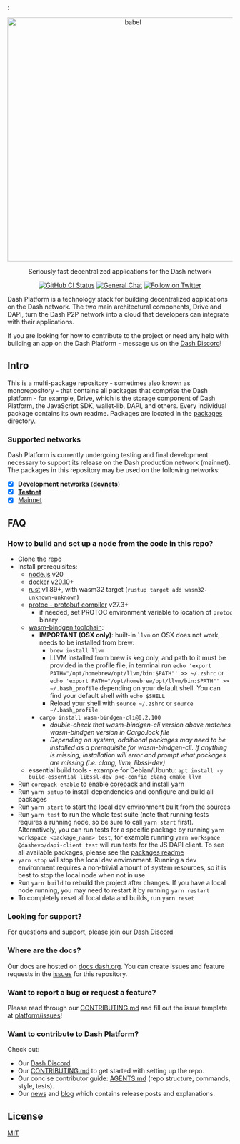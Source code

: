 : <!-- markdownlint-disable MD033 MD041 -->
<p align="center">
  <a href="https://dashplatform.readme.io/docs/introduction-what-is-dash-platform/">
    <img alt="babel" src="https://media.dash.org/wp-content/uploads/dash_digital-cash_logo_2018_rgb_for_screens.png" width="546">
  </a>
</p>

<p align="center">
  Seriously fast decentralized applications for the Dash network
</p>

<p align="center">
  <a href="https://github.com/dashpay/platform/actions/workflows/tests.yml"><img alt="GitHub CI Status" src="https://github.com/dashpay/platform/actions/workflows/tests.yml/badge.svg"></a>
  <a href="https://discordapp.com/invite/PXbUxJB"><img alt="General Chat" src="https://img.shields.io/badge/discord-General_chat-738adb"></a>
  <a href="https://twitter.com/intent/follow?screen_name=Dashpay"><img alt="Follow on Twitter" src="https://img.shields.io/twitter/follow/Dashpay.svg?style=social&label=Follow"></a>
</p>

Dash Platform is a technology stack for building decentralized applications on
the Dash network. The two main architectural components, Drive and DAPI, turn
the Dash P2P network into a cloud that developers can integrate with their
applications.

If you are looking for how to contribute to the project or need any help with
building an app on the Dash Platform - message us on the [Dash
Discord](https://discordapp.com/invite/PXbUxJB)!

## Intro

This is a multi-package repository - sometimes also known as monorepository -
that contains all packages that comprise the Dash platform - for example, Drive,
which is the storage component of Dash Platform, the JavaScript SDK, wallet-lib,
DAPI, and others. Every individual package contains its own readme. Packages are
located in the [packages](./packages) directory.

### Supported networks

Dash Platform is currently undergoing testing and final development necessary to
support its release on the Dash production network (mainnet). The packages in
this repository may be used on the following networks:

- [x] **Development networks** ([**devnets**](https://docs.dash.org/projects/platform/en/stable/docs/reference/glossary.html#devnet))
- [x] [**Testnet**](https://docs.dash.org/projects/platform/en/stable/docs/reference/glossary.html#testnet)
- [x] [Mainnet](https://docs.dash.org/projects/platform/en/stable/docs/reference/glossary.html#mainnet)

## FAQ

### How to build and set up a node from the code in this repo?

- Clone the repo
- Install prerequisites:
  - [node.js](https://nodejs.org/) v20
  - [docker](https://docs.docker.com/get-docker/) v20.10+
  - [rust](https://www.rust-lang.org/tools/install) v1.89+, with wasm32 target (`rustup target add wasm32-unknown-unknown`)
  - [protoc - protobuf compiler](https://github.com/protocolbuffers/protobuf/releases) v27.3+
    - if needed, set PROTOC environment variable to location of `protoc` binary
  - [wasm-bindgen toolchain](https://rustwasm.github.io/wasm-bindgen/):
    - **IMPORTANT (OSX only)**: built-in `llvm` on OSX does not work, needs to be installed from brew:
      - `brew install llvm`
      - LLVM installed from brew is keg only, and path to it must be provided in the profile file,
        in terminal run `echo 'export PATH="/opt/homebrew/opt/llvm/bin:$PATH"' >> ~/.zshrc` or `echo 'export PATH="/opt/homebrew/opt/llvm/bin:$PATH"' >> ~/.bash_profile` depending on your default shell.
        You can find your default shell with `echo $SHELL`
      - Reload your shell with `source ~/.zshrc` or `source ~/.bash_profile`
    - `cargo install wasm-bindgen-cli@0.2.100`
      - *double-check that wasm-bindgen-cli version above matches wasm-bindgen version in Cargo.lock file*
      - *Depending on system, additional packages may need to be installed as a prerequisite for wasm-bindgen-cli. If anything is missing, installation will error and prompt what packages are missing (i.e. clang, llvm, libssl-dev)*
  - essential build tools - example for Debian/Ubuntu: `apt install -y build-essential libssl-dev pkg-config clang cmake llvm`
- Run `corepack enable` to enable [corepack](https://nodejs.org/dist/latest/docs/api/corepack.html) and install yarn
- Run `yarn setup` to install dependencies and configure and build all packages
- Run `yarn start` to start the local dev environment built from the sources
- Run `yarn test` to run the whole test suite (note that running tests requires a running node,
 so be sure to call `yarn start` first). Alternatively, you can run tests for a specific
 package by running `yarn workspace <package_name> test`, for example running
 `yarn workspace @dashevo/dapi-client test` will run tests for the JS DAPI client. To see
 all available packages, please see the [packages readme](./packages/README.md)
- `yarn stop` will stop the local dev environment. Running a dev environment requires a non-trivial amount of system resources,
 so it is best to stop the local node when not in use
- Run `yarn build` to rebuild the project after changes. If you have a local node
 running, you may need to restart it by running `yarn restart`
- To completely reset all local data and builds, run `yarn reset`

### Looking for support?

For questions and support, please join our [Dash Discord](https://discordapp.com/invite/PXbUxJB)

### Where are the docs?

Our docs are hosted on
[docs.dash.org](https://docs.dash.org/projects/platform/en/stable/docs/intro/what-is-dash-platform.html).
You can create issues and feature requests in the
[issues](https://github.com/dashpay/platform/issues) for this repository.

### Want to report a bug or request a feature?

Please read through our [CONTRIBUTING.md](CONTRIBUTING.md) and fill out the
issue template at [platform/issues](https://github.com/dashpay/platform/issues)!

### Want to contribute to Dash Platform?

Check out:

- Our [Dash Discord](https://discordapp.com/invite/PXbUxJB)
- Our [CONTRIBUTING.md](CONTRIBUTING.md) to get started with setting up the
  repo.
- Our concise contributor guide: [AGENTS.md](AGENTS.md) (repo structure, commands, style, tests).
- Our [news](https://www.dash.org/news/) and [blog](https://www.dash.org/blog/) which contains release posts and
  explanations.

## License

[MIT](LICENSE.md)
